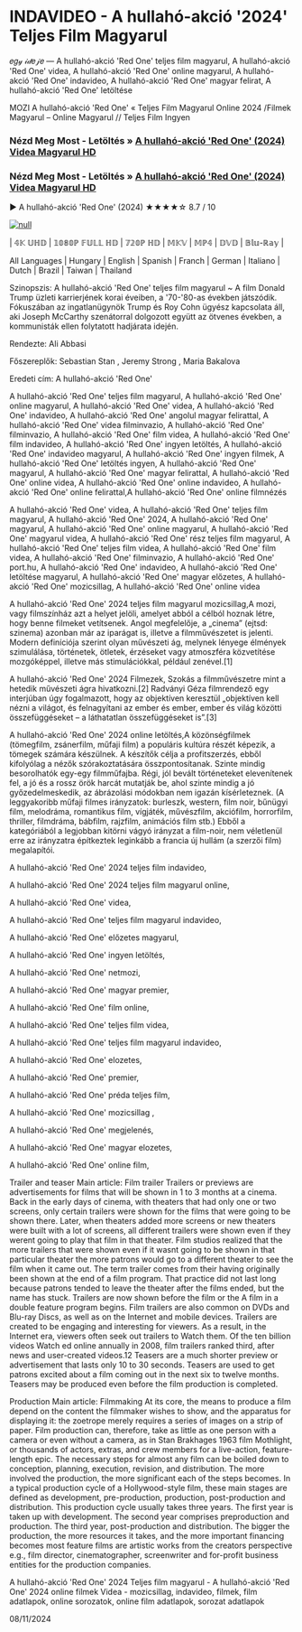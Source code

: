 # INDAVIDEO - A hullahó-akció '2024' Teljes Film Magyarul 

𝑒𝑔𝓎 𝒾𝒹𝑒𝒿𝑒 — A hullahó-akció 'Red One' teljes film magyarul, A hullahó-akció 'Red One' videa, A hullahó-akció 'Red One' online magyarul, A hullahó-akció 'Red One' indavideo, A hullahó-akció 'Red One' magyar felirat, A hullahó-akció 'Red One' letöltése

MOZI A hullahó-akció 'Red One' « Teljes Film Magyarul Online 2024 /Filmek Magyarul – Online Magyarul // Teljes Film Ingyen

### Nézd Meg Most - Letöltés » [A hullahó-akció 'Red One' (2024) Videa Magyarul HD](http://love-4k.com/hu/movie/845781/red-one.gt)

### Nézd Meg Most - Letöltés » [A hullahó-akció 'Red One' (2024) Videa Magyarul HD](http://love-4k.com/hu/movie/845781/red-one.gt)

▶️ A hullahó-akció 'Red One' (2024) ★★★★☆ 8.7 / 10

[![null](https://static.wixstatic.com/media/855a25_043b5abeb4ae4d35ac003198e7fe56ed~mv2.gif)](http://love-4k.com/hu/movie/845781/red-one.gt)


| 𝟜𝕂 𝕌ℍ𝔻 | 𝟙𝟘𝟠𝟘ℙ 𝔽𝕌𝕃𝕃 ℍ𝔻 | 𝟟𝟚𝟘ℙ ℍ𝔻 | 𝕄𝕂𝕍 | 𝕄ℙ𝟜 | 𝔻𝕍𝔻 | 𝔹𝕝𝕦-ℝ𝕒𝕪 |

All Languages | Hungary | English | Spanish | Franch | German | Italiano | Dutch | Brazil | Taiwan | Thailand

Szinopszis: A hullahó-akció 'Red One' teljes film magyarul ~ A film Donald Trump üzleti karrierjének korai éveiben, a '70-'80-as években játszódik. Fókuszában az ingatlanügynök Trump és Roy Cohn ügyész kapcsolata áll, aki Joseph McCarthy szenátorral dolgozott együtt az ötvenes években, a kommunisták ellen folytatott hadjárata idején.

Rendezte: Ali Abbasi

Főszereplők: Sebastian Stan , Jeremy Strong , Maria Bakalova

Eredeti cím: A hullahó-akció 'Red One'

A hullahó-akció 'Red One' teljes film magyarul, A hullahó-akció 'Red One' online magyarul, A hullahó-akció 'Red One' videa, A hullahó-akció 'Red One' indavideo, A hullahó-akció 'Red One' angolul magyar felirattal, A hullahó-akció 'Red One' videa filminvazio, A hullahó-akció 'Red One' filminvazio, A hullahó-akció 'Red One' film videa, A hullahó-akció 'Red One' film indavideo, A hullahó-akció 'Red One' ingyen letöltés, A hullahó-akció 'Red One' indavideo magyarul, A hullahó-akció 'Red One' ingyen filmek, A hullahó-akció 'Red One' letöltés ingyen, A hullahó-akció 'Red One' magyarul, A hullahó-akció 'Red One' magyar felirattal, A hullahó-akció 'Red One' online videa, A hullahó-akció 'Red One' online indavideo, A hullahó-akció 'Red One' online felirattal,A hullahó-akció 'Red One' online filmnézés

A hullahó-akció 'Red One' videa, A hullahó-akció 'Red One' teljes film magyarul, A hullahó-akció 'Red One' 2024, A hullahó-akció 'Red One' magyarul, A hullahó-akció 'Red One' online magyarul, A hullahó-akció 'Red One' magyarul videa, A hullahó-akció 'Red One' rész teljes film magyarul, A hullahó-akció 'Red One' teljes film videa, A hullahó-akció 'Red One' film videa, A hullahó-akció 'Red One' filminvazio, A hullahó-akció 'Red One' port.hu, A hullahó-akció 'Red One' indavideo, A hullahó-akció 'Red One' letöltése magyarul, A hullahó-akció 'Red One' magyar előzetes, A hullahó-akció 'Red One' mozicsillag, A hullahó-akció 'Red One' online videa

A hullahó-akció 'Red One' 2024 teljes film magyarul mozicsillag,A mozi, vagy filmszínház azt a helyet jelöli, amelyet abból a célból hoznak létre, hogy benne filmeket vetítsenek. Angol megfelelője, a „cinema” (ejtsd: szinema) azonban már az iparágat is, illetve a filmművészetet is jelenti. Modern definíciója szerint olyan művészeti ág, melynek lényege élmények szimulálása, történetek, ötletek, érzéseket vagy atmoszféra közvetítése mozgóképpel, illetve más stimulációkkal, például zenével.[1]

A hullahó-akció 'Red One' 2024 Filmezek, Szokás a filmművészetre mint a hetedik művészeti ágra hivatkozni.[2] Radványi Géza filmrendező egy interjúban úgy fogalmazott, hogy az objektíven keresztül „objektíven kell nézni a világot, és felnagyítani az ember és ember, ember és világ közötti összefüggéseket – a láthatatlan összefüggéseket is”.[3]

A hullahó-akció 'Red One' 2024 online letöltés,A közönségfilmek (tömegfilm, zsánerfilm, műfaji film) a populáris kultúra részét képezik, a tömegek számára készülnek. A készítők célja a profitszerzés, ebből kifolyólag a nézők szórakoztatására összpontosítanak. Szinte mindig besorolhatók egy-egy filmműfajba. Régi, jól bevált történeteket elevenítenek fel, a jó és a rossz örök harcát mutatják be, ahol szinte mindig a jó győzedelmeskedik, az ábrázolási módokban nem igazán kísérleteznek. (A leggyakoribb műfaji filmes irányzatok: burleszk, western, film noir, bűnügyi film, melodráma, romantikus film, vígjáték, művészfilm, akciófilm, horrorfilm, thriller, filmdráma, bábfilm, rajzfilm, animációs film stb.) Ebből a kategóriából a legjobban kitörni vágyó irányzat a film-noir, nem véletlenül erre az irányzatra építkeztek leginkább a francia új hullám (a szerzői film) megalapítói.

A hullahó-akció 'Red One' 2024 teljes film indavideo,

A hullahó-akció 'Red One' 2024 teljes film magyarul online,

A hullahó-akció 'Red One' videa,

A hullahó-akció 'Red One' teljes film magyarul indavideo,

A hullahó-akció 'Red One' előzetes magyarul,

A hullahó-akció 'Red One' ingyen letöltés,

A hullahó-akció 'Red One' netmozi,

A hullahó-akció 'Red One' magyar premier,

A hullahó-akció 'Red One' film online,

A hullahó-akció 'Red One' teljes film videa,

A hullahó-akció 'Red One' teljes film magyarul indavideo,

A hullahó-akció 'Red One' elozetes,

A hullahó-akció 'Red One' premier,

A hullahó-akció 'Red One' préda teljes film,

A hullahó-akció 'Red One' mozicsillag ,

A hullahó-akció 'Red One' megjelenés,

A hullahó-akció 'Red One' magyar elozetes,

A hullahó-akció 'Red One' online film,

Trailer and teaser Main article: Film trailer Trailers or previews are advertisements for films that will be shown in 1 to 3 months at a cinema. Back in the early days of cinema, with theaters that had only one or two screens, only certain trailers were shown for the films that were going to be shown there. Later, when theaters added more screens or new theaters were built with a lot of screens, all different trailers were shown even if they werent going to play that film in that theater. Film studios realized that the more trailers that were shown even if it wasnt going to be shown in that particular theater the more patrons would go to a different theater to see the film when it came out. The term trailer comes from their having originally been shown at the end of a film program. That practice did not last long because patrons tended to leave the theater after the films ended, but the name has stuck. Trailers are now shown before the film or the A film in a double feature program begins. Film trailers are also common on DVDs and Blu-ray Discs, as well as on the Internet and mobile devices. Trailers are created to be engaging and interesting for viewers. As a result, in the Internet era, viewers often seek out trailers to Watch them. Of the ten billion videos Watch ed online annually in 2008, film trailers ranked third, after news and user-created videos.12 Teasers are a much shorter preview or advertisement that lasts only 10 to 30 seconds. Teasers are used to get patrons excited about a film coming out in the next six to twelve months. Teasers may be produced even before the film production is completed.

Production Main article: Filmmaking At its core, the means to produce a film depend on the content the filmmaker wishes to show, and the apparatus for displaying it: the zoetrope merely requires a series of images on a strip of paper. Film production can, therefore, take as little as one person with a camera or even without a camera, as in Stan Brakhages 1963 film Mothlight, or thousands of actors, extras, and crew members for a live-action, feature-length epic. The necessary steps for almost any film can be boiled down to conception, planning, execution, revision, and distribution. The more involved the production, the more significant each of the steps becomes. In a typical production cycle of a Hollywood-style film, these main stages are defined as development, pre-production, production, post-production and distribution. This production cycle usually takes three years. The first year is taken up with development. The second year comprises preproduction and production. The third year, post-production and distribution. The bigger the production, the more resources it takes, and the more important financing becomes most feature films are artistic works from the creators perspective e.g., film director, cinematographer, screenwriter and for-profit business entities for the production companies.

A hullahó-akció 'Red One' 2024 Teljes film magyarul - A hullahó-akció 'Red One' 2024 online filmek Videa - mozicsillag, indavideo, filmek, film adatlapok, online sorozatok, online film adatlapok, sorozat adatlapok

08/11/2024
